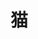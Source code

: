 # 猫

<image-slider :srcData="[
	'../../../../static/blog/else/miaoWechatIMG211526366051_.pic.jpg',
	'../../../../static/blog/else/miaoWechatIMG221526366051_.pic.jpg',
	'../../../../static/blog/else/miaoWechatIMG201526366051_.pic.jpg',
	'../../../../static/blog/else/miaoWechatIMG231526366731_.pic.jpg',
	'../../../../static/blog/else/miaoWechatIMG271526366732_.pic.jpg',
	'../../../../static/blog/else/miaoWechatIMG261526366732_.pic.jpg',
	'../../../../static/blog/else/miaoWechatIMG251526366732_.pic.jpg',
	'../../../../static/blog/else/miaoWechatIMG241526366731_.pic.jpg'
]"></image-slider>